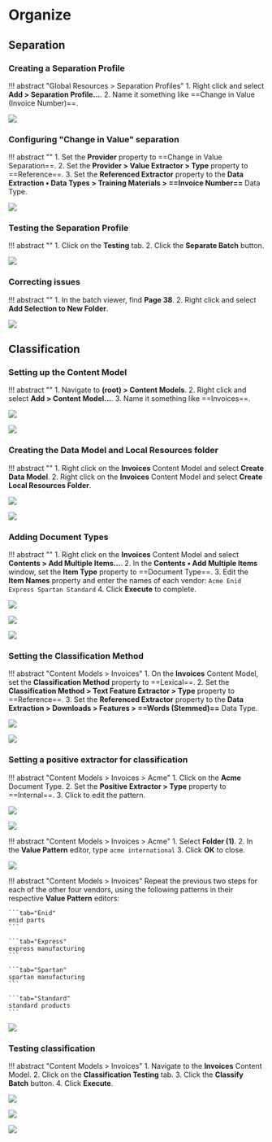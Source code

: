 # Organize

## Separation

### Creating a Separation Profile

!!! abstract "Global Resources > Separation Profiles"
    1. Right click and select **Add > Separation Profile...**.
    2. Name it something like ==Change in Value (Invoice Number)==.

![](img/3-1/009.png)

### Configuring "Change in Value" separation

!!! abstract ""
    1. Set the **Provider** property to ==Change in Value Separation==.
    2. Set the **Provider > Value Extractor > Type** property to ==Reference==.
    3. Set the **Referenced Extractor** property to the **Data Extraction • Data Types > Training Materials > ==Invoice Number==** Data Type.

![](img/3-1/020.png)

### Testing the Separation Profile

!!! abstract ""
    1. Click on the **Testing** tab.
    2. Click the **Separate Batch** button.

![](img/3-1/022.png)

### Correcting issues

!!! abstract ""
    1. In the batch viewer, find **Page 38**.
    2. Right click and select **Add Selection to New Folder**.

![](img/3-1/025.png)

## Classification

### Setting up the Content Model

!!! abstract ""
    1. Navigate to **(root) > Content Models**.
    2. Right click and select **Add > Content Model...**.
    3. Name it something like ==Invoices==.

![](img/3-2/002.png)

![](img/3-2/004.png)

### Creating the Data Model and Local Resources folder

!!! abstract ""
    1. Right click on the **Invoices** Content Model and select **Create Data Model**.
    2. Right click on the **Invoices** Content Model and select **Create Local Resources Folder**.

![](img/3-2/006.png)

![](img/3-2/007.png)

### Adding Document Types

!!! abstract ""
    1. Right click on the **Invoices** Content Model and select **Contents > Add Multiple Items...**.
    2. In the **Contents • Add Multiple Items** window, set the **Item Type** property to ==Document Type==.
    3. Edit the **Item Names** property and enter the names of each vendor:
        ```
        Acme
        Enid
        Express
        Spartan
        Standard
        ```
    4. Click **Execute** to complete.

![](img/3-2/008.png)

![](img/3-2/013.png)

![](img/3-2/015.png)

### Setting the Classification Method

!!! abstract "Content Models > Invoices"
    1. On the **Invoices** Content Model, set the **Classification Method** property to ==Lexical==.
    2. Set the **Classification Method > Text Feature Extractor > Type** property to ==Reference==.
    3. Set the **Referenced Extractor** property to the **Data Extraction > Downloads > Features > ==Words (Stemmed)==** Data Type.

![](img/3-2/017.png)

![](img/3-2/026.png)

### Setting a positive extractor for classification

!!! abstract "Content Models > Invoices > Acme"
    1. Click on the **Acme** Document Type.
    2. Set the **Positive Extractor > Type** property to ==Internal==.
    3. Click to edit the pattern.

![](img/3-2/028.png)

![](img/3-2/034.png)

!!! abstract "Content Models > Invoices > Acme"
    1. Select **Folder (1)**.
    2. In the **Value Pattern** editor, type
        ```
        acme international
        ```
    3. Click **OK** to close.
    
![](img/3-2/036.png)

!!! abstract "Content Models > Invoices"
    Repeat the previous two steps for each of the other four vendors, using the following patterns in their respective **Value Pattern** editors:

    ```tab="Enid"
    enid parts
    ```

    ```tab="Express"
    express manufacturing
    ```

    ```tab="Spartan"
    spartan manufacturing
    ```

    ```tab="Standard"
    standard products
    ```

![](img/3-2/38-42.gif)

### Testing classification

!!! abstract "Content Models > Invoices"
    1. Navigate to the **Invoices** Content Model.
    2. Click on the **Classification Testing** tab.
    3. Click the **Classify Batch** button.
    4. Click **Execute**.

![](img/3-2/043.png)

![](img/3-2/044.png)

![](img/3-2/045.png)
